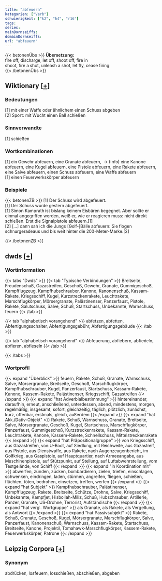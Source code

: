```yaml
---
title: "abfeuern"
kategorien: ["Verb"]
schwierigkeit: ["k2", "h4", "r16"]
tags:
series:
mainDornseiffs:
domainDornseiffs:
url: "abfeuern"
---
```


{{< betonenÜbs >}}
**Übersetzung:**  
fire off, discharge, let off, shoot off, fire in  
shoot, fire a shot, unleash a shot, let fly, cease firing  
{{< /betonenÜbs >}}

## Wiktionary [[+](https://de.wiktionary.org/wiki/abfeuern)]

### Bedeutungen
[1] mit einer Waffe oder ähnlichem einen Schuss abgeben  
[2] Sport: mit Wucht einen Ball schießen  

### Sinnverwandte
[1] schießen  

### Wortkombinationen
[1] ein Gewehr abfeuern, eine Granate abfeuern,  -> (Info) eine Kanone abfeuern, eine Kugel abfeuern, eine Pistole abfeuern, eine Rakete abfeuern, eine Salve abfeuern, einen Schuss abfeuern, eine Waffe abfeuern  
[1] einen Feuerwerkskörper abfeuern  

### Beispiele
{{< betonenZB >}}
[1] Der Schuss wird abgefeuert.  
[1] Der Schuss wurde gestern abgefeuert.  
[1] Simon Kamprath ist bislang keinem Eisbären begegnet. Aber sollte er einmal angegriffen werden, weiß er, wie er reagieren muss: nicht direkt schießen. Erst die Signalpistole abfeuern.[1]  
[2] […] dann sah ich die Jungs [Golf-]Bälle abfeuern: Sie flogen schnurgeradeaus und bis weit hinter die 200-Meter-Marke.[2]  

{{< /betonenZB >}}


## dwds [[+](https://www.dwds.de/wb/abfeuern)]

### Wortinformation
{{< tabs "Dwds" >}}
{{< tab "Typische Verbindungen" >}}
Breitseite, Freudenschuß, Gazastreifen, Geschoß, Gewehr, Granate, Gummigeschoß, Kampfflugzeug, Kampfhubschrauber, Kanone, Kanonenschuß, Kassam-Rakete, Kriegsschiff, Kugel, Kurzstreckenrakete, Leuchtrakete, Marschflugkörper, Mörsergranate, Palästinenser, Panzerfaust, Pistole, Rakete, Salutschuss, Salve, Schuß, Startschuss, Unbekannte, Warnschuss, feuern
{{< /tab >}}

{{< tab "alphabetisch vorangehend" >}}
abfetzen, abfetten, Abfertigungsschalter, Abfertigungsgebühr, Abfertigungsgebäude
{{< /tab >}}

{{< tab "alphabetisch vorangehend" >}}
Abfeuerung, abfiebern, abfiedeln, abfieren, abfieseln
{{< /tab >}}

{{< /tabs >}}

### Wortprofil
{{< expand "Überblick" >}} feuern, Rakete, Schuß, Granate, Warnschuss, Salve, Mörsergranate, Breitseite, Geschoß, Marschflugkörper, Kampfhubschrauber, Kugel, Panzerfaust, Startschuss, Kassam-Rakete, Kanone, Kassem-Rakete, Palästinenser, Kriegsschiff, Gazastreifen {{< /expand >}}
{{< expand "hat Adverbialbestimmung" >}} hintereinander, daraufhin, erneut, anschließend, unterdessen, abend, mindestens, morgen, regelmäßig, insgesamt, sofort, gleichzeitig, täglich, plötzlich, zunächst, kurz, offenbar, erstmals, gleich, außerdem {{< /expand >}}
{{< expand "hat Akk./Dativ-Objekt" >}} Rakete, Schuß, Warnschuss, Granate, Breitseite, Salve, Mörsergranate, Geschoß, Kugel, Startschuss, Marschflugkörper, Panzerfaust, Gummigeschoß, Kurzstreckenrakete, Kassam-Rakete, Leuchtrakete, Kanone, Kassem-Rakete, Schnellschuss, Mittelstreckenrakete {{< /expand >}}
{{< expand "hat Präpositionalgruppe" >}} von Kriegsschiff, aus Gazastreifen, von U-Boot, auf Siedlung, mit Reichweite, aus Gazastreif, aus Pistole, aus Dienstwaffe, aus Rakete, nach Augenzeugenbericht, im Golfkrieg, aus Gaspistole, auf Hauptquartier, nach Armeeangabe, aus Maschinenpistole, auf Stützpunkt, auf Stellung, auf Luftabwehrstellung, vom Testgelände, von Schiff {{< /expand >}}
{{< expand "in Koordination mit" >}} abwerfen, zünden, zücken, bombardieren, zielen, triefen, einschlagen, schwenken, eindringen, laden, stürmen, angreifen, fliegen, schießen, flüchten, töten, bedrohen, einsetzen, treffen, werfen {{< /expand >}}
{{< expand "hat Subjekt" >}} Kampfhubschrauber, Palästinenser, Kampfflugzeug, Rakete, Breitseite, Schütze, Drohne, Salve, Kriegsschiff, Unbekannte, Kampfjet, Hisbollah-Miliz, Schuß, Hubschrauber, Artillerie, Panzer, Granate, US-Drohne, Terrorist, Aufständische {{< /expand >}}
{{< expand "hat vergl. Wortgruppe" >}} als Granate, als Rakete, als Vergeltung, als Antwort {{< /expand >}}
{{< expand "hat Passivsubjekt" >}} Rakete, Schuß, Granate, Geschoß, Kugel, Mörsergranate, Marschflugkörper, Salve, Panzerfaust, Kanonenschuß, Warnschuss, Kassam-Rakete, Startschuss, Breitseite, Kanone, Projektil, Tomahawk-Marschflugkörper, Kassem-Rakete, Feuerwerkskörper, Patrone {{< /expand >}}

## Leipzig Corpora [[+](https://corpora.uni-leipzig.de/en/res?word=abfeuern&corpusId=deu_newscrawl-public_2018)]


### Synonym
abdrücken, losfeuern, losschießen, abschießen, abgeben


